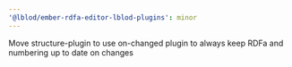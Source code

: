 ```yaml
---
'@lblod/ember-rdfa-editor-lblod-plugins': minor
---
```


Move structure-plugin to use on-changed plugin to always keep RDFa and numbering up to date on changes
